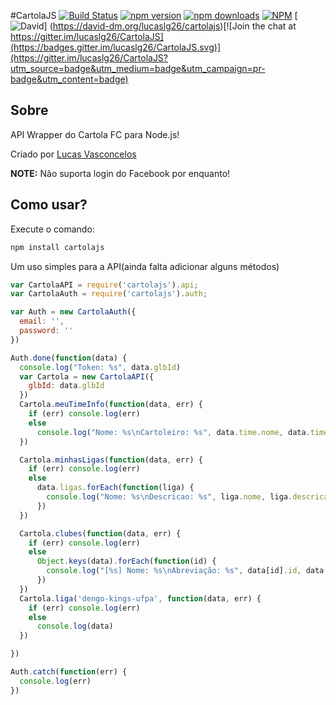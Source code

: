 #CartolaJS  [![Build Status](https://img.shields.io/travis/lucaslg26/cartolajs.svg)](https://travis-ci.org/lucaslg26/cartolajs) [![npm version](http://img.shields.io/npm/v/cartolajs.svg)](https://npmjs.org/package/cartolajs) [![npm downloads](https://img.shields.io/npm/dm/cartolajs.svg)](https://npmjs.org/package/cartolajs) [![NPM](https://img.shields.io/npm/l/cartolajs.svg)](https://github.com/lucaslg26/cartolajs/blob/master/LICENSE.md) [![David](https://img.shields.io/david/lucaslg26/cartolajs.svg)] (https://david-dm.org/lucaslg26/cartolajs)[![Join the chat at https://gitter.im/lucaslg26/CartolaJS](https://badges.gitter.im/lucaslg26/CartolaJS.svg)](https://gitter.im/lucaslg26/CartolaJS?utm_source=badge&utm_medium=badge&utm_campaign=pr-badge&utm_content=badge)



## Sobre

API Wrapper do Cartola FC para Node.js!

Criado por [Lucas Vasconcelos](https://github.com/lucaslg26)

**NOTE:** Não suporta login do Facebook por enquanto!

## Como usar?
Execute o comando:

``` javascript
npm install cartolajs
```
Um uso simples para a API(ainda falta adicionar alguns métodos)

```javascript
var CartolaAPI = require('cartolajs').api;
var CartolaAuth = require('cartolajs').auth;

var Auth = new CartolaAuth({
  email: '',
  password: ''
})

Auth.done(function(data) {
  console.log("Token: %s", data.glbId)
  var Cartola = new CartolaAPI({
    glbId: data.glbId
  })
  Cartola.meuTimeInfo(function(data, err) {
    if (err) console.log(err)
    else
      console.log("Nome: %s\nCartoleiro: %s", data.time.nome, data.time.nome_cartola)
  })

  Cartola.minhasLigas(function(data, err) {
    if (err) console.log(err)
    else
      data.ligas.forEach(function(liga) {
        console.log("Nome: %s\nDescricao: %s", liga.nome, liga.descricao)
      })
  })

  Cartola.clubes(function(data, err) {
    if (err) console.log(err)
    else
      Object.keys(data).forEach(function(id) {
        console.log("[%s] Nome: %s\nAbreviação: %s", data[id].id, data[id].nome, data[id].abreviacao);
      })
  })
  Cartola.liga('dengo-kings-ufpa', function(data, err) {
    if (err) console.log(err)
    else
      console.log(data)
  })

})

Auth.catch(function(err) {
  console.log(err)
})
```
